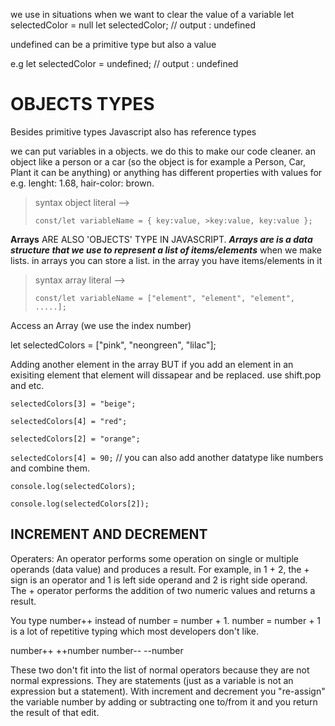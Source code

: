 we use in situations when we want to clear the value of a variable
let selectedColor = null
let selectedColor; // output : undefined

undefined can be a primitive type but also a value

e.g
let selectedColor = undefined; // output : undefined

# OBJECTS TYPES

Besides primitive types Javascript also has reference types

we can put variables in a objects. we do this to make our code cleaner.
an object like a person or a car (so the object is for example a Person, Car, Plant it can be anything) or anything has different properties with values for e.g. lenght: 1.68, hair-color: brown.
>
> syntax object literal -->
>
> `const/let variableName = { key:value, >key:value, key:value };`
>

**Arrays** ARE ALSO 'OBJECTS' TYPE IN JAVASCRIPT. 
***Arrays are is a data structure that we use to represent a list of items/elements*** 
when we make lists. in arrays you can store a list. in the array you have items/elements  in it
>
> syntax array literal -->
>
> `const/let variableName = ["element", "element", "element", .....];`
>
>
>

Access an Array (we use the index number)

let selectedColors = ["pink", "neongreen", "lilac"];

Adding another element in the array BUT if you add an element in an exisiting element that element will dissapear and be replaced. use shift.pop and etc. 

`selectedColors[3] = "beige";`

`selectedColors[4] = "red";`

`selectedColors[2] = "orange";`

`selectedColors[4] = 90;` // you can also add another datatype like numbers and combine them.

`console.log(selectedColors);`

`console.log(selectedColors[2]);`

## INCREMENT AND DECREMENT
Operaters:
An operator performs some operation on single or multiple operands (data value) and produces a result. 
For example, in 1 + 2, the + sign is an operator and 1 is left side operand and 2 is right side operand. The + operator performs the addition of two numeric values and returns a result.

You type number++ instead of number = number + 1. number = number + 1 is a lot of repetitive typing which most developers don't like.

number++
++number
number--
--number

These two don't fit into the list of normal operators because they are not normal expressions. They are statements (just as a variable is not an expression but a statement). With increment and decrement you "re-assign" the variable number by adding or subtracting one to/from it and you return the result of that edit.